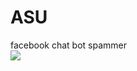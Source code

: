 # ASU
facebook chat bot spammer
<br>
<img src="https://github.com/LOoLzeC/ASU/blob/master/Screenshot_2019-02-20-04-54-49.png"/>
